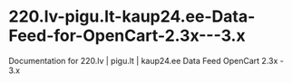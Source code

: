 # 220.lv-pigu.lt-kaup24.ee-Data-Feed-for-OpenCart-2.3x---3.x
Documentation for 220.lv | pigu.lt | kaup24.ee Data Feed OpenCart 2.3x - 3.x
